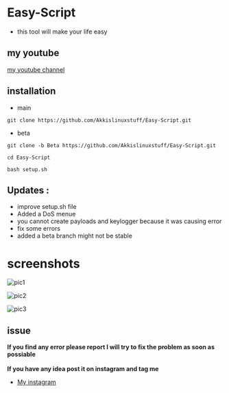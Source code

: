 # Easy-Script

* this tool will make your life easy

## my youtube 
[my youtube channel](https://www.youtube.com/channel/UCZ6U1GQS7LT_9PH6M2C2ZvQ)

## installation 

* main
```
git clone https://github.com/Akkislinuxstuff/Easy-Script.git
```

* beta

```
git clone -b Beta https://github.com/Akkislinuxstuff/Easy-Script.git
```

```
cd Easy-Script
```

```
bash setup.sh
```

## Updates :
* improve setup.sh file
* Added a DoS menue
* you cannot create payloads and keylogger because it was causing error
* fix some errors
* added a beta branch might not be stable


# screenshots


![pic1](https://github.com/Akkislinuxstuff/images_for_easy-script/blob/main/easy.png)

![pic2](https://github.com/Akkislinuxstuff/images_for_easy-script/blob/main/easy2.png)

![pic3](https://github.com/Akkislinuxstuff/images_for_easy-script/blob/main/easy3.png)

<!--
#### easter-egg

* **if you find all of the rr**
* **upload it on instagram**
* **in the post use #akkilunuxstuff**
* **thank you for wasting your time**
-->
## issue
**If you find any error please report I will try to fix the problem as soon as possiable**
<br /><br />
**If you have any idea post it on instagram and tag me**
* [My instagram](https://www.instagram.com/abhimanyu__islive/)
